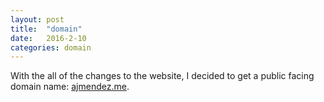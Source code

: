 ```yaml
---
layout: post
title:  "domain"
date:   2016-2-10
categories: domain
---
```


With the all of the changes to the website, I decided to get a public facing domain name: [ajmendez.me](https://ajmendez.me).  